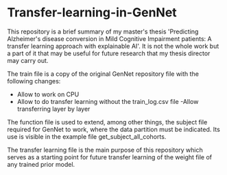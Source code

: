 # Transfer-learning-in-GenNet
This repository is a brief summary of my master's thesis 'Predicting Alzheimer's disease conversion in Mild Cognitive Impairment patients: A transfer learning approach with explainable AI'.  It is not the whole work but a part of it that may be useful for future research that my thesis director may carry out.

The train file is a copy of the original GenNet repository file with the following changes:
- Allow to work on CPU
- Allow to do transfer learning without the train_log.csv file
-Allow transferring layer by layer

The function file is used to extend, among other things, the subject file required for GenNet to work, where the data partition must be indicated. Its use is visible in the example file get_subject_all_cohorts.

The transfer learning file is the main purpose of this repository which serves as a starting point for future transfer learning of the weight file of any trained prior model.
